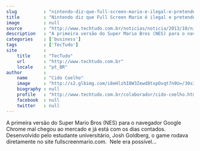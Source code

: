 ```yaml
---
slug          : "nintendo-diz-que-full-screen-mario-e-ilegal-e-pretende-retirar-o-jogo-do-ar"
title         : "Nintendo diz que Full Screen Mario é ilegal e pretende retirar o jogo do ar"
image         : null
source        : "http://www.techtudo.com.br/noticias/noticia/2013/10/nintendo-diz-que-full-screen-mario-e-ilegal-e-pretende-retirar-o-jogo-do-ar.html"
description   : "A primeira versão do Super Mario Bros (NES) para o navegador Google Chrome mal chegou ao mercado e já está com os dias contados. Desenvolvido pelo estudante universitário, Josh Goldberg, o game rodava diretamente no site fullscreenmario.com.  Nele era possível..."
categories    : ['business']
tags          : ['TecTudo']
site          :
    title     : "TecTudo"
    url       : "http://www.techtudo.com.br"
    locale    : "pt_BR"
author        :
    name      : "Cido Coelho"
    image     : "http://s2.glbimg.com/i8eHlzhI8W3Zewd8txpOvqt7n9U=/30x30/s2.glbimg.com/XGnrNRODdmCNqhmAgCLgp8LE1jg=/140x140/s.glbimg.com/po/tt2/f/original/2013/11/12/cidoperfiltt.jpg140.png"
    biography : null
    profile   : "http://www.techtudo.com.br/colaborador/cido-coelho.html"
    facebook  : null
    twitter   : null
---
```


A primeira versão do Super Mario Bros (NES) para o navegador Google Chrome mal chegou ao mercado e já está com os dias contados. Desenvolvido pelo estudante universitário, Josh Goldberg, o game rodava diretamente no site fullscreenmario.com.  Nele era possível...
